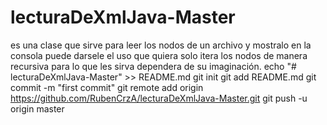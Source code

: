 # lecturaDeXmlJava-Master
es una clase que sirve para leer los nodos de un archivo y mostralo en la consola puede darsele el uso que quiera solo itera los nodos de manera recursiva para lo que les sirva dependera de su imaginación.
echo "# lecturaDeXmlJava-Master" >> README.md
git init
git add README.md
git commit -m "first commit"
git remote add origin https://github.com/RubenCrzA/lecturaDeXmlJava-Master.git
git push -u origin master
